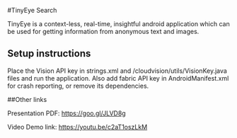 #TinyEye Search

TinyEye is a context-less, real-time, insightful android application which can be used for getting information from anonymous text and images. 

## Setup instructions

Place the Vision API key in strings.xml and /cloudvision/utils/VisionKey.java files and run the application.
Also add fabric API key in AndroidManifest.xml for crash reporting, or remove its dependencies.

##Other links

Presentation PDF: https://goo.gl/JLVD8g


Video Demo link: https://youtu.be/c2aT1oszLkM
